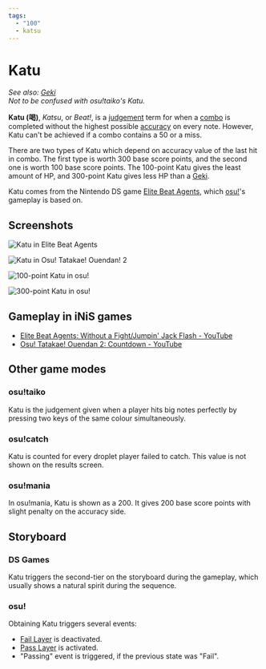 ```yaml
---
tags:
  - "100"
  - katsu
---
```


# Katu

*See also: [Geki](/wiki/Gameplay/Judgement/Geki)*\
*Not to be confused with osu!taiko's Katu.*

**Katu (喝)**, *Katsu*, or *Beat!*, is a [judgement](/wiki/Gameplay/Judgement) term for when a [combo](/wiki/Beatmapping/Combo) is completed without the highest possible [accuracy](/wiki/Gameplay/Accuracy) on every note. However, Katu can't be achieved if a combo contains a 50 or a miss.

There are two types of Katu which depend on accuracy value of the last hit in combo. The first type is worth 300 base score points, and the second one is worth 100 base score points. The 100-point Katu gives the least amount of HP, and 300-point Katu gives less HP than a [Geki](/wiki/Gameplay/Judgement/Geki).

Katu comes from the Nintendo DS game [Elite Beat Agents](/wiki/iNiS_games), which [osu!](/wiki/Game_mode/osu!)'s gameplay is based on.

## Screenshots

![Katu in Elite Beat Agents](img/eba-without-100k.jpg "Katu in Elite Beat Agents")

![Katu in Osu! Tatakae! Ouendan! 2](img/oto-countdwn-300k.jpg "Katu in Osu! Tatakae! Ouendan! 2")

![100-point Katu in osu!](img/osu-cutepnth-100k.jpg "100-point Katu in osu!")

![300-point Katu in osu!](img/osu-stardisc-300k.jpg "300-point Katu in osu!")

## Gameplay in iNiS games

- [Elite Beat Agents: Without a Fight/Jumpin' Jack Flash - YouTube](https://www.youtube.com/watch?v=wPOCmzY_fqs)
- [Osu! Tatakae! Ouendan 2: Countdown - YouTube](https://www.youtube.com/watch?v=6us1tY8jOSI)

## Other game modes

### osu!taiko

Katu is the judgement given when a player hits big notes perfectly by pressing two keys of the same colour simultaneously.

### osu!catch

Katu is counted for every droplet player failed to catch. This value is not shown on the results screen.

### osu!mania

In osu!mania, Katu is shown as a 200. It gives 200 base score points with slight penalty on the accuracy side.

## Storyboard

### DS Games

Katu triggers the second-tier on the storyboard during the gameplay, which usually shows a natural spirit during the sequence.

### osu!

Obtaining Katu triggers several events:

- [Fail Layer](/wiki/Storyboard/Scripting/General_Rules#layers) is deactivated.
- [Pass Layer](/wiki/Storyboard/Scripting/General_Rules#layers) is activated.
- "Passing" event is triggered, if the previous state was "Fail".
